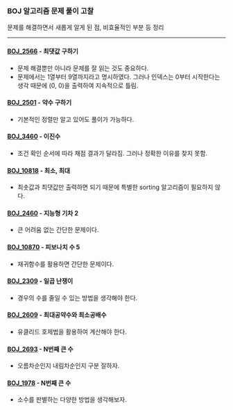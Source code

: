 ### BOJ 알고리즘 문제 풀이 고찰
문제를 해결하면서 새롭게 알게 된 점, 비효율적인 부분 등 정리

---

#### [BOJ_2566](https://www.acmicpc.net/problem/2566) - 최댓값 구하기
- 문제 해결뿐만 아니라 문제를 잘 읽는 것도 중요하다.
- 문제에서는 1열부터 9열까지라고 명시하였다. 그러나 인덱스는 0부터 시작한다는 생각 때문에 (0, 0)을 출력하여 지속적으로 틀림.

#### [BOJ_2501](https://www.acmicpc.net/problem/2501) - 약수 구하기
- 기본적인 정렬만 알고 있어도 풀이가 가능하다.

#### [BOJ_3460](https://www.acmicpc.net/problem/3460) - 이진수
- 조건 확인 순서에 따라 채점 결과가 달라짐. 그러나 정확한 이유를 찾지 못함.

#### [BOJ_10818](https://www.acmicpc.net/problem/10818) - 최소, 최대
- 최솟값과 최댓값만 출력하면 되기 때문에 특별한 sorting 알고리즘이 필요하지 않다.

#### [BOJ_2460](https://www.acmicpc.net/problem/2460) - 지능형 기차 2
- 큰 어려움 없는 간단한 문제이다.

#### [BOJ_10870](https://www.acmicpc.net/problem/10870) - 피보나치 수 5
- 재귀함수를 활용하면 간단한 문제이다.

#### [BOJ_2309](https://www.acmicpc.net/problem/2309) - 일곱 난쟁이
- 경우의 수를 줄일 수 있는 방법을 생각해야 한다.


#### [BOJ_2609](https://www.acmicpc.net/problem/2609) - 최대공약수와 최소공배수
- 유클리드 호제법을 활용하여 계산해야 한다.

#### [BOJ_2693](https://www.acmicpc.net/problem/2693) - N번째 큰 수
- 오름차순인지 내림차순인지 구분 잘하자.

#### [BOJ_1978](https://www.acmicpc.net/problem/1978) - N번째 큰 수
- 소수를 판별하는 다양한 방법을 생각해보자.
